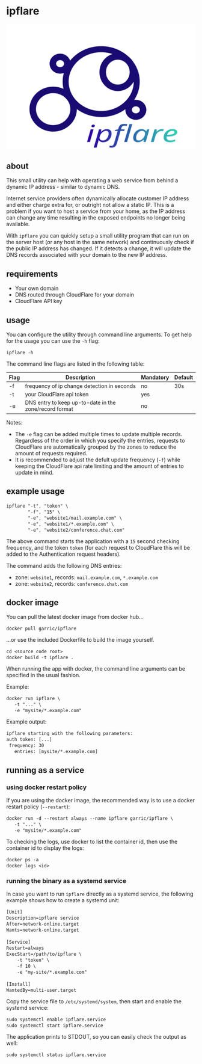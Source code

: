 # ipflare

![banner](etc/logo.svg)

## about

This small utility can help with operating a web service from behind a dynamic IP address - similar to dynamic DNS.

Internet service providers often dynamically allocate customer IP address and either charge extra for, or outright not allow a static IP. This is a problem if you want to host a service from your home, as the IP address can change any time resulting in the exposed endpoints no longer being available.

With `ipflare` you can quickly setup a small utility program that can run on the server host (or any host in the same network) and continuously check if the public IP address has changed. If it detects a change, it will update the DNS records associated with your domain to the new IP address.

## requirements

   * Your own domain
   * DNS routed through CloudFlare for your domain
   * CloudFlare API key

## usage

You can configure the utility through command line arguments. To get help for the usage you can use the `-h` flag:

```
ipflare -h
```

The command line flags are listed in the following table:

| Flag | Description                                            | Mandatory | Default |
| ---- | ------------------------------------------------------ | --------- | ------- |
| -f   | frequency of ip change detection in seconds            | no        | 30s     |
| -t   | your CloudFlare api token                              | yes       |         |
| -e   | DNS entry to keep up-to-date in the zone/record format | no        |         |


Notes:

   * The `-e` flag can be added multiple times to update multiple records. Regardless of the order in which you specify the entries, requests to CloudFlare are automatically grouped by the zones to reduce the amount of requests required.
   * It is recommended to adjust the defult update frequency (`-f`) while keeping the CloudFlare api rate limiting and the amount of entries to update in mind.


## example usage

```
ipflare "-t", "token" \
        "-f", "15" \
        "-e", "website1/mail.example.com" \
        "-e", "website1/*.example.com" \
        "-e", "website2/conference.chat.com"
```

The above command starts the application with a `15` second checking frequency, and the token `token` (for each request to CloudFlare this will be added to the Authentication request headers).

The command adds the following DNS entries:

   * zone: `website1`, records: `mail.example.com`, `*.example.com`
   * zone: `website2`, records: `conference.chat.com`


## docker image

You can pull the latest docker image from docker hub...

```
docker pull garric/ipflare
```

...or use the included Dockerfile to build the image yourself.

```
cd <source code root>
docker build -t ipflare .
```

When running the app with docker, the command line arguments can be specified in the usual fashion.

Example:

```
docker run ipflare \
   -t "..." \
   -e "mysite/*.example.com"
```

Example output:

```
ipflare starting with the following parameters:
auth token: [...]
 frequency: 30
   entries: [mysite/*.example.com]
```

## running as a service

### using docker restart policy

If you are using the docker image, the recommended way is to use a docker restart policy (`--restart`):

```
docker run -d --restart always --name ipflare garric/ipflare \
   -t "..." \
   -e "mysite/*.example.com"
```

To checking the logs, use docker to list the container id, then use the container id to display the logs:

```
docker ps -a
docker logs <id>
```

### running the binary as a systemd service

In case you want to run `ipflare` directly as a systemd service, the following example shows how to create a systemd unit:

```
[Unit]
Description=ipflare service
After=network-online.target
Wants=network-online.target

[Service]
Restart=always
ExecStart=/path/to/ipflare \
    -t "token" \
    -f 10 \
    -e "my-site/*.example.com"

[Install]
WantedBy=multi-user.target

```

Copy the service file to `/etc/systemd/system`, then start and enable the systemd service:

```
sudo systemctl enable ipflare.service
sudo systemctl start ipflare.service
```

The application prints to STDOUT, so you can easily check the output as well:

```
sudo systemctl status ipflare.service
```

